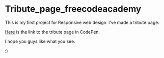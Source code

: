 # Tribute_page_freecodeacademy

<p>This is my first project for Responsive web design.
I've made a tribute page.</p>

<p><a href="https://codepen.io/shrutikdev/pen/KKMBXWW">Here</a> is the link to the tribute page in CodePen.</p>

<p>I hope you guys like what you see.</p>

:)
